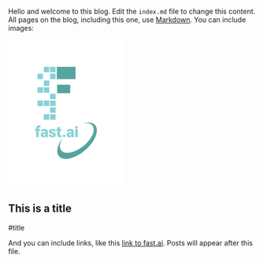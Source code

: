Hello and welcome to this blog. Edit the `index.md` file to change this content. All pages on the blog, including this one, use [Markdown](https://guides.github.com/features/mastering-markdown/). You can include images:

![Image of fast.ai logo](images/logo.png)

## This is a title
#title

And you can include links, like this [link to fast.ai](https://www.fast.ai). Posts will appear after this file. 

